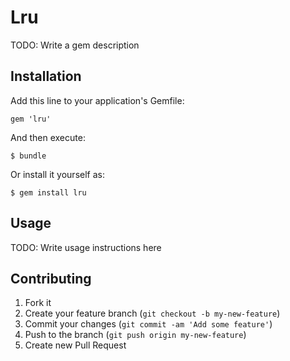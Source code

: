 # Lru

TODO: Write a gem description

## Installation

Add this line to your application's Gemfile:

    gem 'lru'

And then execute:

    $ bundle

Or install it yourself as:

    $ gem install lru

## Usage

TODO: Write usage instructions here

## Contributing

1. Fork it
2. Create your feature branch (`git checkout -b my-new-feature`)
3. Commit your changes (`git commit -am 'Add some feature'`)
4. Push to the branch (`git push origin my-new-feature`)
5. Create new Pull Request
